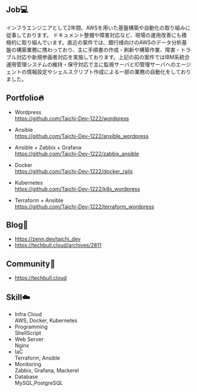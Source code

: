## Job💻
インフラエンジニアとして2年間、AWSを用いた基盤構築や自動化の取り組みに従事しております。
ドキュメント整備や障害対応など、現場の運用改善にも積極的に取り組んでいます。直近の案件では、銀行様向けのAWSのデータ分析基盤の構築業務に携わっており、主に手順書の作成・刷新や構築作業、障害・トラブル対応や新規参画者対応を実施しております。上記の前の案件ではIBM系統合運用管理システムの維持・保守対応で主に監視サーバとID管理サーバへのエージェントの情報設定やシェルスクリプト作成による一部の業務の自動化をしておりました。


## Portfolio🔥
- Wordpress  
https://github.com/Taichi-Dev-1222/wordpress

- Ansible  
https://github.com/Taichi-Dev-1222/ansible_wordpress

- Ansible + Zabbix + Grafana  
https://github.com/Taichi-Dev-1222/zabbix_ansible

- Docker  
https://github.com/Taichi-Dev-1222/docker_rails

- Kubernetes  
https://github.com/Taichi-Dev-1222/k8s_wordpress

- Terraform + Ansible  
https://github.com/Taichi-Dev-1222/terraform_wordpress  

## Blog📝
- https://zenn.dev/taichi_dev
- https://techbull.cloud/archives/2811

## Community🙌
- https://techbull.cloud

## Skill☁️
- Infra Cloud  
AWS, Docker, Kubernetes  
- Programming  
ShellScript  
- Web Server  
Nginx  
- IaC  
Terraform, Ansible
- Monitoring  
Zabbix, Grafana, Mackerel  
- Database   
MySQL,PostgreSQL  
<!--
**Taichi-Dev-1222/Taichi-Dev-1222** is a ✨ _special_ ✨ repository because its `README.md` (this file) appears on your GitHub profile.

Here are some ideas to get you started:

- 🔭 I’m currently working on ...
- 🌱 I’m currently learning ...
- 👯 I’m looking to collaborate on ...
- 🤔 I’m looking for help with ...
- 💬 Ask me about ...
- 📫 How to reach me: ...
- 😄 Pronouns: ...
- ⚡ Fun fact: ...
-->
